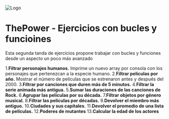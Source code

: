 ![Logo](https://framerusercontent.com/images/zJBgnto0UuieHjFzX0KB4xPLrLk.png)

# ThePower - Ejercicios con bucles y funcioines

Esta segunda tanda de ejercicios propone trabajar con bucles y funciones desde un aspecto un poco más avanzado

1.**Filtrar personajes humanos.** Imprime un nuevo array por consola con los personajes que pertenezcan a la especie humano.
2.**Filtrar películas por año.** Mostrar el número de películas que se estrenaron antes y después del 2000. 
3.**Filtrar por canciones que duren más de 5 minutos.**
4.**Filtrar la serie animada más antigua.**
5.**Sumar las duraciones de las canciones de Rock.**
6.**Agrupar las películas por su década.** 
7.**Filtrar objetos por género musical.**
8.**Filtrar las películas por décadas.**
9.**Devolver el miembro más antiguo.**
10.**Ciudades y sus capitales.**
11.**Devolver el promedio de una lista de películas.**
12.**Poderes de mutantes**
13.**Calcular la edad de los actores**
